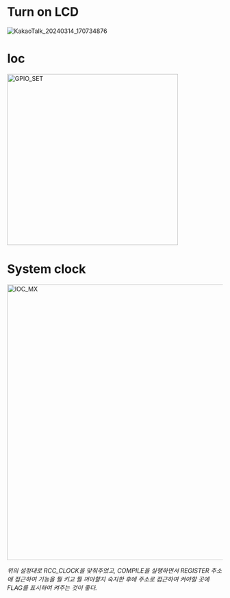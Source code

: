 # Turn on LCD

![KakaoTalk_20240314_170734876](https://github.com/kangtaeui/gpio_set_lcd/assets/141004174/831c38de-a542-4d5d-b4d0-05f711754f00)

# Ioc

<img width="399" alt="GPIO_SET" src="https://github.com/kangtaeui/gpio_set_lcd/assets/141004174/4887120d-4dd4-42bb-a67f-79be1ec104e7">

# System clock

<img width="643" alt="IOC_MX" src="https://github.com/kangtaeui/gpio_set_lcd/assets/141004174/e24cd8f0-b9a9-4c5b-82f7-f4bcb380b596">




*위의 설정대로 RCC_CLOCK을 맞춰주었고, COMPILE을 실행하면서 REGISTER 주소에 접근하여 기능을 뭘 키고 뭘 꺼야할지 숙지한 후에 주소로 접근하여 켜야할 곳에 FLAG를 표시하여 켜주는 것이 좋다.*



